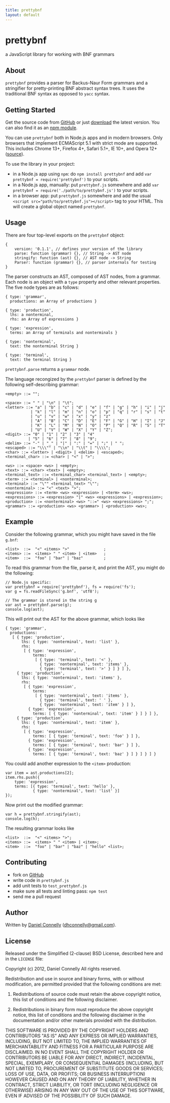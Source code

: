 ```yaml
---
title: prettybnf
layout: default
---
```


prettybnf
=========

a JavaScript library for working with BNF grammars

About
-----

`prettybnf` provides a parser for Backus-Naur Form grammars and a stringifier
for pretty-printing BNF abstract syntax trees.  It uses the traditional BNF
syntax as opposed to `yacc` syntax.

Getting Started
---------------

Get the source code from [GitHub](https://github.com/dhconnelly/prettybnf) or
just [download](https://github.com/dhconnelly/prettybnf/downloads) the latest
version.  You can also find it as an [npm module](https://npm.im/prettybnf).

You can use `prettybnf` both in Node.js apps and in modern browsers.  Only
browsers that implement ECMAScript 5.1 with strict mode are supported.  This
includes Chrome 13+, Firefox 4+, Safari 5.1+, IE 10+, and Opera 12+
([source](http://kangax.github.com/es5-compat-table)).

To use the library in your project:

- in a Node.js app using `npm`: do `npm install prettybnf` and add
  `var prettybnf = require('prettybnf')` to your scripts.
- in a Node.js app, manually: put `prettybnf.js` somewhere and add
  `var prettybnf = require('./path/to/prettybnf.js')` to your scripts.
- in a browser app: put `prettybnf.js` somewhere and add the usual
  `<script src="path/to/prettybnf.js"></script>` tag to your HTML.  This will
  create a global object named `prettybnf`.

Usage
-----

There are four top-level exports on the `prettybnf` object:

    {
        version: '0.1.1', // defines your version of the library
        parse: function (grammar) {}, // String -> AST node
        stringify: function (ast) {}, // AST node -> String
        Parser: function (grammar) {}, // parser internals for testing
    }

The parser constructs an AST, composed of AST nodes, from a grammar.  Each node
is an object with a `type` property  and other relevant properties.  The five
node types are as follows:

    { type: 'grammar',
      productions: an Array of productions }

    { type: 'production',
      lhs: a nonterminal,
      rhs: an Array of expressions }

    { type: 'expression',
      terms: an Array of terminals and nonterminals }

    { type: 'nonterminal',
      text: the nonterminal String }

    { type: 'terminal',
      text: the terminal String }

`prettybnf.parse` returns a `grammar` node.

The language recongized by the `prettybnf` parser is defined by the following
self-describing grammar:

    <empty> ::= "";

    <space> ::= " " | "\n" | "\t";
    <letter> ::= "a" | "b" | "c" | "d" | "e" | "f" | "g" | "h" | "i" | "j"
               | "k" | "l" | "m" | "n" | "o" | "p" | "q" | "r" | "s" | "t"
               | "u" | "v" | "w" | "x" | "y" | "z"
               | "A" | "B" | "C" | "D" | "E" | "F" | "G" | "H" | "I" | "J"
               | "K" | "L" | "M" | "N" | "O" | "P" | "Q" | "R" | "S" | "T"
               | "U" | "V" | "W" | "X" | "Y" | "Z";
    <digit> ::= "0" | "1" | "2" | "3" | "4"
              | "5" | "6" | "7" | "8" | "9";
    <delim> ::= "-" | "_" | "|" | ":" | "=" | ";" | " ";
    <escaped> ::= "\\\"" | "\\n" | "\\t" | "\\\\";
    <char> ::= <letter> | <digit> | <delim> | <escaped>;
    <terminal_char> ::= <char> | "<" | ">";

    <ws> ::= <space> <ws> | <empty>;
    <text> ::= <char> <text> | <empty>;
    <terminal_text> ::= <terminal_char> <terminal_text> | <empty>;
    <term> ::= <terminal> | <nonterminal>;
    <terminal> ::= "\"" <terminal_text> "\"";
    <nonterminal> ::= "<" <text> ">";
    <expression> ::= <term> <ws> <expression> | <term> <ws>;
    <expressions> ::= <expression> "|" <ws> <expressions> | <expression>;
    <production> ::= <nonterminal> <ws> "::=" <ws> <expressions> ";";
    <grammar> ::= <production> <ws> <grammar> | <production> <ws>;

Example
-------

Consider the following grammar, which you might have saved in the file `g.bnf`:

    <list>  ::=  "<" <items> ">"               ;
    <items> ::=  <items> " " <item> | <item>   ;
    <item>  ::=  "foo" | "bar" | "baz"         ;

To read this grammar from the file, parse it, and print the AST, you might do
the following:

    // Node.js specific:
    var prettybnf = require('prettybnf'), fs = require('fs');
    var g = fs.readFileSync('g.bnf', 'utf8');

    // The grammar is stored in the string g
    var ast = prettybnf.parse(g);
    console.log(ast);

This will print out the AST for the above grammar, which looks like

    { type: 'grammar',
      productions:
       [ { type: 'production',
           lhs: { type: 'nonterminal', text: 'list' },
           rhs:
            [ { type: 'expression',
                terms:
                 [ { type: 'terminal', text: '<' },
                   { type: 'nonterminal', text: 'items' },
                   { type: 'terminal', text: '>' } ] } ] },
         { type: 'production',
           lhs: { type: 'nonterminal', text: 'items' },
           rhs:
            [ { type: 'expression',
                terms:
                 [ { type: 'nonterminal', text: 'items' },
                   { type: 'terminal', text: ' ' },
                   { type: 'nonterminal', text: 'item' } ] },
              { type: 'expression',
                terms: [ { type: 'nonterminal', text: 'item' } ] } ] },
         { type: 'production',
           lhs: { type: 'nonterminal', text: 'item' },
           rhs:
            [ { type: 'expression',
                terms: [ { type: 'terminal', text: 'foo' } ] },
              { type: 'expression',
                terms: [ { type: 'terminal', text: 'bar' } ] },
              { type: 'expression',
                terms: [ { type: 'terminal', text: 'baz' } ] } ] } ] }

You could add another expression to the `<item>` production:

    var item = ast.productions[2];
    item.rhs.push({
        type: 'expression',
        terms: [{ type: 'terminal', text: 'hello' },
                { type: 'nonterminal', text: 'list' }]
    });

Now print out the modified grammar:

    var h = prettybnf.stringify(ast);
    console.log(h);

The resulting grammar looks like

    <list>  ::=  "<" <items> ">";
    <items> ::=  <items> " " <item> | <item>;
    <item>  ::=  "foo" | "bar" | "baz" | "hello" <list>;

Contributing
------------

- fork on [GitHub](https://github.com/dhconnelly/prettybnf)
- write code in `prettybnf.js`
- add unit tests to `test_prettybnf.js`
- make sure all tests and linting pass: `npm test`
- send me a pull request

Author
------

Written by [Daniel Connelly](http://dhconnelly.com) (<dhconnelly@gmail.com>).

License
-------

Released under the Simplified (2-clause) BSD License, described here and in
the `LICENSE` file:

Copyright (c) 2012, Daniel Connelly
All rights reserved.

Redistribution and use in source and binary forms, with or without
modification, are permitted provided that the following conditions are met:

1. Redistributions of source code must retain the above copyright notice, this
   list of conditions and the following disclaimer.

2. Redistributions in binary form must reproduce the above copyright notice,
   this list of conditions and the following disclaimer in the documentation
   and/or other materials provided with the distribution.

THIS SOFTWARE IS PROVIDED BY THE COPYRIGHT HOLDERS AND CONTRIBUTORS "AS IS" AND
ANY EXPRESS OR IMPLIED WARRANTIES, INCLUDING, BUT NOT LIMITED TO, THE IMPLIED
WARRANTIES OF MERCHANTABILITY AND FITNESS FOR A PARTICULAR PURPOSE ARE
DISCLAIMED. IN NO EVENT SHALL THE COPYRIGHT HOLDER OR CONTRIBUTORS BE LIABLE
FOR ANY DIRECT, INDIRECT, INCIDENTAL, SPECIAL, EXEMPLARY, OR CONSEQUENTIAL
DAMAGES (INCLUDING, BUT NOT LIMITED TO, PROCUREMENT OF SUBSTITUTE GOODS OR
SERVICES; LOSS OF USE, DATA, OR PROFITS; OR BUSINESS INTERRUPTION) HOWEVER
CAUSED AND ON ANY THEORY OF LIABILITY, WHETHER IN CONTRACT, STRICT LIABILITY,
OR TORT (INCLUDING NEGLIGENCE OR OTHERWISE) ARISING IN ANY WAY OUT OF THE USE
OF THIS SOFTWARE, EVEN IF ADVISED OF THE POSSIBILITY OF SUCH DAMAGE.
